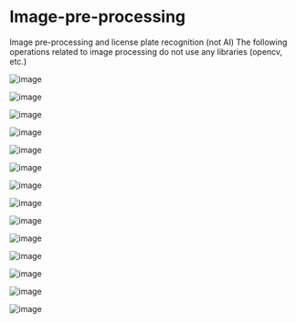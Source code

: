 # Image-pre-processing
Image pre-processing and license plate recognition (not AI)
The following operations related to image processing do not use any libraries (opencv, etc.)

![image](https://github.com/Azen-Huang/Image-pre-processing/blob/main/readme/1.png)

![image](https://github.com/Azen-Huang/Image-pre-processing/blob/main/readme/2.png)

![image](https://github.com/Azen-Huang/Image-pre-processing/blob/main/readme/3.png)

![image](https://github.com/Azen-Huang/Image-pre-processing/blob/main/readme/4.png)

![image](https://github.com/Azen-Huang/Image-pre-processing/blob/main/readme/5.png)

![image](https://github.com/Azen-Huang/Image-pre-processing/blob/main/readme/6.png)

![image](https://github.com/Azen-Huang/Image-pre-processing/blob/main/readme/7.png)

![image](https://github.com/Azen-Huang/Image-pre-processing/blob/main/readme/8.png)

![image](https://github.com/Azen-Huang/Image-pre-processing/blob/main/readme/9.png)

![image](https://github.com/Azen-Huang/Image-pre-processing/blob/main/readme/10.png)

![image](https://github.com/Azen-Huang/Image-pre-processing/blob/main/readme/11.png)

![image](https://github.com/Azen-Huang/Image-pre-processing/blob/main/readme/12.png)

![image](https://github.com/Azen-Huang/Image-pre-processing/blob/main/readme/13.png)

![image](https://github.com/Azen-Huang/Image-pre-processing/blob/main/readme/14.png)